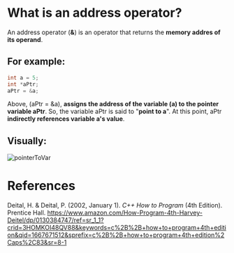 # What is an address operator? 

An address operator (**&**) is an operator that returns the **memory addres of its operand**. 

## For example: 
```cpp 
int a = 5; 
int *aPtr; 
aPtr = &a;
``` 

Above, (aPtr = &a), **assigns the address of the variable (a) to the pointer variable aPtr**. So, the variable aPtr is said to "**point to a**". At this point, aPtr **indirectly references variable a's value**. 

## Visually: 
![pointerToVar](https://user-images.githubusercontent.com/109105989/200148234-dafc5ced-455c-489d-8186-59c0323f6eaf.png)


# References 
Deital, H. & Deital, P. (2002, January 1). *C++ How to Program* (4th Edition). Prentice Hall. <https://www.amazon.com/How-Program-4th-Harvey-Deitel/dp/0130384747/ref=sr_1_1?crid=3HOMKOI48QV88&keywords=c%2B%2B+how+to+program+4th+edition&qid=1667671512&sprefix=c%2B%2B+how+to+program+4th+edition%2Caps%2C83&sr=8-1>   
